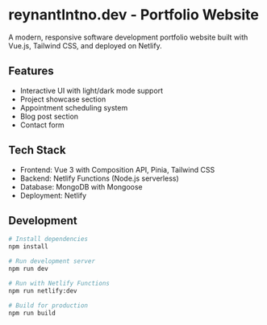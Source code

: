 # reynantlntno.dev - Portfolio Website

A modern, responsive software development portfolio website built with Vue.js, Tailwind CSS, and deployed on Netlify.

## Features

- Interactive UI with light/dark mode support
- Project showcase section
- Appointment scheduling system
- Blog post section
- Contact form

## Tech Stack

- Frontend: Vue 3 with Composition API, Pinia, Tailwind CSS
- Backend: Netlify Functions (Node.js serverless)
- Database: MongoDB with Mongoose
- Deployment: Netlify

## Development

```bash
# Install dependencies
npm install

# Run development server
npm run dev

# Run with Netlify Functions
npm run netlify:dev

# Build for production
npm run build
